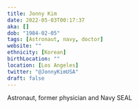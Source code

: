 ```yaml
---
title: Jonny Kim
date: 2022-05-03T00:17:37
aka: []
dob: "1984-02-05"
tags: [Astronaut, navy, doctor]
website: ""
ethnicity: [Korean]
birthLocation: ""
location: [Los Angeles]
twitter: "@JonnyKimUSA"
draft: false
---
```


Astronaut, former physician and Navy SEAL
